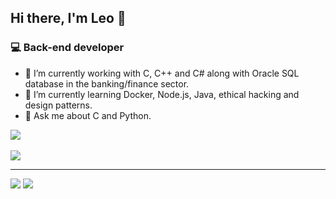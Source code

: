 ## Hi there, I'm Leo 👋

<!--
**araujo88/araujo88** is a ✨ _special_ ✨ repository because its `README.md` (this file) appears on your GitHub profile.

Here are some ideas to get you started:

- 🔭 I’m currently working on ...
- 🌱 I’m currently learning ...
- 👯 I’m looking to collaborate on ...
- 🤔 I’m looking for help with ...
- 💬 Ask me about ...
- 📫 How to reach me: ...
- 😄 Pronouns: ...
- ⚡ Fun fact: ...
-->

### 💻 Back-end developer

- 🔭  I’m currently working with C, C++ and C# along with Oracle SQL database in the banking/finance sector.
- 🌱  I’m currently learning Docker, Node.js, Java, ethical hacking and design patterns.
- 💬  Ask me about C and Python.

<div>
 <img src="https://github-readme-stats.vercel.app/api?username=araujo88&layout=compact&show_icons=true&theme=radical" />
</div>
<br>
<div>
 <img src="https://github-readme-stats.vercel.app/api/top-langs/?username=araujo88" />
</div>
<hr />

<div>
  <a href = "mailto:leonardo.aa88@gmail.com"><img src="https://img.shields.io/badge/-Gmail-%23333?style=for-the-badge&logo=gmail&logoColor=red" target="_blank"></a>
  <a href="https://www.linkedin.com/in/leonardo-antonio-de-araujo/" target="_blank"><img src="https://img.shields.io/badge/-LinkedIn-%230077B5?style=for-the-badge&logo=linkedin&logoColor=white" target="_blank"></a>  
</div>

  

